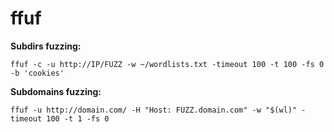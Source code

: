 # ffuf

**Subdirs fuzzing:**

```
ffuf -c -u http://IP/FUZZ -w ~/wordlists.txt -timeout 100 -t 100 -fs 0 -b 'cookies'
```

**Subdomains fuzzing:**

```
ffuf -u http://domain.com/ -H "Host: FUZZ.domain.com" -w "$(wl)" -timeout 100 -t 1 -fs 0
```
